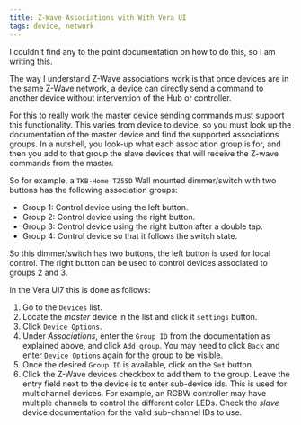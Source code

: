 ```yaml
---
title: Z-Wave Associations with With Vera UI
tags: device, network
---
```


I couldn't find any to the point documentation on how to do this,
so I am writing this.

The way I understand Z-Wave associations work is that once devices
are in the same Z-Wave network, a device can directly send
a command to another device without intervention of the Hub
or controller.

For this to really work the master device sending commands must
support this functionality.  This varies from device to device,
so you must look up the documentation of the master device and
find the supported associations groups.  In a nutshell, you look-up
what each association group is for, and then you add to that group
the slave devices that will receive the Z-wave commands from the
master.

So for example, a `TKB-Home TZ55D` Wall mounted dimmer/switch
with two buttons has the
following association groups:

- Group 1: Control device using the left button.
- Group 2: Control device using the right button.
- Group 3: Control device using the right button after a double tap.
- Group 4: Control device so that it follows the switch state.

So this dimmer/switch has two buttons, the left button is used for
local control.  The right button can be used to control devices
associated to groups 2 and 3.

In the Vera UI7 this is done as follows:

1. Go to the `Devices` list.
2. Locate the *master* device in the list and click it `settings`
   button.
3. Click `Device Options`.
4. Under *Associations*, enter the `Group ID` from the documentation
   as explained above, and click `Add group`.
   You may need to click `Back` and enter `Device Options` again
   for the group to be visible.
5. Once the desired `Group ID` is available, click on the `Set`
   button.
6. Click the Z-Wave devices checkbox to add them to the group.
   Leave the entry field next to the device is to enter sub-device
   ids.  This is used for multichannel devices.  For example, an
   RGBW controller may have multiple channels to control the
   different color LEDs.  Check the *slave* device documentation
   for the valid sub-channel IDs to use.




